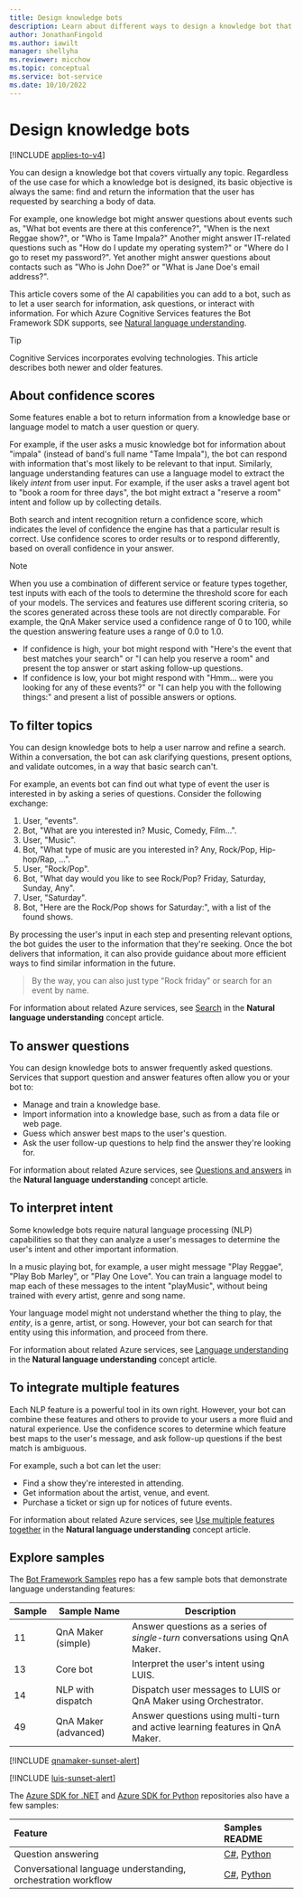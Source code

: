 ```yaml
---
title: Design knowledge bots
description: Learn about different ways to design a knowledge bot that finds and returns information in response to the user's input or query.
author: JonathanFingold
ms.author: iawilt
manager: shellyha
ms.reviewer: micchow
ms.topic: conceptual
ms.service: bot-service
ms.date: 10/10/2022
---
```


# Design knowledge bots

[!INCLUDE [applies-to-v4](includes/applies-to-v4-current.md)]

You can design a knowledge bot that covers virtually any topic.
Regardless of the use case for which a knowledge bot is designed, its basic objective is always the same: find and return the information that the user has requested by searching a body of data.

For example, one knowledge bot might answer questions about events such as, "What bot events are there at this conference?", "When is the next Reggae show?", or "Who is Tame Impala?" Another might answer IT-related questions such as "How do I update my operating system?" or "Where do I go to reset my password?". Yet another might answer questions about contacts such as "Who is John Doe?" or "What is Jane Doe's email address?".

This article covers some of the AI capabilities you can add to a bot, such as to let a user search for information, ask questions, or interact with information.
For which Azure Cognitive Services features the Bot Framework SDK supports, see [Natural language understanding](v4sdk/bot-builder-concept-luis.md).

> [!TIP]
> Cognitive Services incorporates evolving technologies. This article describes both newer and older features.

## About confidence scores

Some features enable a bot to return information from a knowledge base or language model to match a user question or query.

For example, if the user asks a music knowledge bot for information about "impala" (instead of band's full name "Tame Impala"), the bot can respond with information that's most likely to be relevant to that input. Similarly, language understanding features can use a language model to extract the likely _intent_ from user input.
For example, if the user asks a travel agent bot to "book a room for three days", the bot might extract a "reserve a room" intent and follow up by collecting details.

Both search and intent recognition return a confidence score, which indicates the level of confidence the engine has that a particular result is correct. Use confidence scores to order results or to respond differently, based on overall confidence in your answer.

> [!NOTE]
> When you use a combination of different service or feature types together, test inputs with each of the tools to determine the threshold score for each of your models. The services and features use different scoring criteria, so the scores generated across these tools are not directly comparable. For example, the QnA Maker service used a confidence range of 0 to 100, while the question answering feature uses a range of 0.0 to 1.0.

- If confidence is high, your bot might respond with "Here's the event that best matches your search" or "I can help you reserve a room" and present the top answer or start asking follow-up questions.
- If confidence is low, your bot might respond with "Hmm... were you looking for any of these events?" or "I can help you with the following things:" and present a list of possible answers or options.

## To filter topics

You can design knowledge bots to help a user narrow and refine a search.
Within a conversation, the bot can ask clarifying questions, present options, and validate outcomes, in a way that basic search can't.

For example, an events bot can find out what type of event the user is interested in by asking a series of questions.
Consider the following exchange:

1. User, "events".
1. Bot, "What are you interested in? Music, Comedy, Film...".
1. User, "Music".
1. Bot, "What type of music are you interested in? Any, Rock/Pop, Hip-hop/Rap, ...".
1. User, "Rock/Pop".
1. Bot, "What day would you like to see Rock/Pop? Friday, Saturday, Sunday, Any".
1. User, "Saturday".
1. Bot, "Here are the Rock/Pop shows for Saturday:", with a list of the found shows.

By processing the user's input in each step and presenting relevant options, the bot guides the user to the information that they're seeking.
Once the bot delivers that information, it can also provide guidance about more efficient ways to find similar information in the future.

> By the way, you can also just type "Rock friday" or search for an event by name.

For information about related Azure services, see [Search](v4sdk/bot-builder-concept-luis.md#search) in the **Natural language understanding** concept article.

## To answer questions

You can design knowledge bots to answer frequently asked questions.
Services that support question and answer features often allow you or your bot to:

- Manage and train a knowledge base.
- Import information into a knowledge base, such as from a data file or web page.
- Guess which answer best maps to the user's question.
- Ask the user follow-up questions to help find the answer they're looking for.

For information about related Azure services, see [Questions and answers](v4sdk/bot-builder-concept-luis.md#questions-and-answers) in the **Natural language understanding** concept article.

## To interpret intent

Some knowledge bots require natural language processing (NLP) capabilities so that they can analyze a user's messages to determine the user's intent and other important information.

In a music playing bot, for example, a user might message "Play Reggae", "Play Bob Marley", or "Play One Love".
You can train a language model to map each of these messages to the intent "playMusic", without being trained with every artist, genre and song name.

Your language model might not understand whether the thing to play, the _entity_, is a genre, artist, or song.
However, your bot can search for that entity using this information, and proceed from there.

For information about related Azure services, see [Language understanding](v4sdk/bot-builder-concept-luis.md#language-understanding) in the **Natural language understanding** concept article.

## To integrate multiple features

Each NLP feature is a powerful tool in its own right.
However, your bot can combine these features and others to provide to your users a more fluid and natural experience.
Use the confidence scores to determine which feature best maps to the user's message, and ask follow-up questions if the best match is ambiguous.

For example, such a bot can let the user:

- Find a show they're interested in attending.
- Get information about the artist, venue, and event.
- Purchase a ticket or sign up for notices of future events.

For information about related Azure services, see [Use multiple features together](v4sdk/bot-builder-concept-luis.md#use-multiple-features-together) in the **Natural language understanding** concept article.

## Explore samples

The [Bot Framework Samples](https://github.com/microsoft/BotBuilder-Samples#readme) repo has a few sample bots that demonstrate language understanding features:

| Sample | Sample Name          | Description                                                                    |
| ------ | -------------------- | ------------------------------------------------------------------------------ |
| 11     | QnA Maker (simple)   | Answer questions as a series of _single-turn_ conversations using QnA Maker.   |
| 13     | Core bot             | Interpret the user's intent using LUIS.                                        |
| 14     | NLP with dispatch    | Dispatch user messages to LUIS or QnA Maker using Orchestrator.                |
| 49     | QnA Maker (advanced) | Answer questions using multi-turn and active learning features in QnA Maker.   |

[!INCLUDE [qnamaker-sunset-alert](includes/qnamaker-sunset-alert.md)]

[!INCLUDE [luis-sunset-alert](includes/luis-sunset-alert.md)]

The [Azure SDK for .NET](https://github.com/Azure/azure-sdk-for-net#readme) and [Azure SDK for Python](https://github.com/Azure/azure-sdk-for-python#readme) repositories also have a few samples:

| Feature | Samples README |
|:-|:-|
| Question answering | [C#](https://github.com/Azure/azure-sdk-for-python/tree/main/sdk/cognitivelanguage/azure-ai-language-questionanswering/samples#readme), [Python](https://github.com/Azure/azure-sdk-for-net/tree/main/sdk/cognitivelanguage/Azure.AI.Language.QuestionAnswering/samples#readme) |
| Conversational language understanding, orchestration workflow | [C#](https://github.com/Azure/azure-sdk-for-net/tree/main/sdk/cognitivelanguage/Azure.AI.Language.QuestionAnswering/samples#readme), [Python](https://github.com/Azure/azure-sdk-for-python/tree/main/sdk/cognitivelanguage/azure-ai-language-conversations/samples#readme) |
